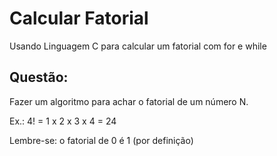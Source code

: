 # Calcular Fatorial

Usando Linguagem C para calcular um fatorial com for e while


## Questão:

Fazer um algoritmo para achar o fatorial de um número N.

Ex.: 4! = 1 x 2 x 3 x 4 = 24

Lembre-se: o fatorial de 0 é 1 (por definição)
